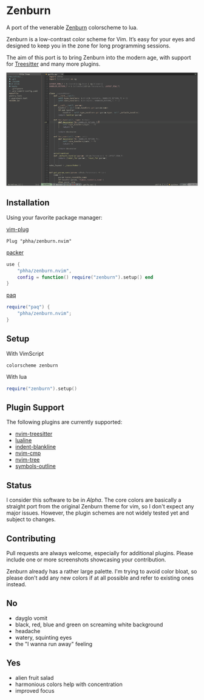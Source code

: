 Zenburn
=======

A port of the venerable [Zenburn](https://github.com/jnurmine/Zenburn)
colorscheme to lua.

Zenburn is a low-contrast color scheme for Vim. It’s easy for your eyes and
designed to keep you in the zone for long programming sessions.

The aim of this port is to bring Zenburn into the modern age, with support for
[Treesitter](https://github.com/nvim-treesitter/nvim-treesitter) and many
more plugins.

![Screenshot 1](images/screenshot01.png)

Installation
------------

Using your favorite package manager:

[vim-plug](https://github.com/junegunn/vim-plug)

```vim
Plug "phha/zenburn.nvim"
```

[packer](https://github.com/wbthomason/packer.nvim)

```lua
use {
    "phha/zenburn.nvim",
    config = function() require("zenburn").setup() end
}
```

[paq](https://github.com/savq/paq-nvim)

```lua
require("paq") {
    "phha/zenburn.nvim";
}
```

Setup
-----

With VimScript

```vim
colorscheme zenburn
```

With lua

```lua
require("zenburn").setup()
```

Plugin Support
--------------

The following plugins are currently supported:

* [nvim-treesitter](https://github.com/nvim-treesitter/nvim-treesitter)
* [lualine](https://github.com/nvim-lualine/lualine.nvim)
* [indent-blankline](https://github.com/lukas-reineke/indent-blankline.nvim)
* [nvim-cmp](https://github.com/hrsh7th/nvim-cmp)
* [nvim-tree](https://github.com/kyazdani42/nvim-tree.lua)
* [symbols-outline](https://github.com/simrat39/symbols-outline.nvim)

Status
------

I consider this software to be in *Alpha*. The core colors are basically
a straight port from the original Zenburn theme for vim, so I don't expect any
major issues. However, the plugin schemes are not widely tested yet and subject
to changes.

Contributing
------------

Pull requests are always welcome, especially for additional plugins. Please
include one or more screenshots showcasing your contribution.

Zenburn already has a rather large palette. I'm trying to avoid color bloat,
so please don't add any new colors if at all possible and refer to existing
ones instead.

No
--
* dayglo vomit
* black, red, blue and green on screaming white background
* headache
* watery, squinting eyes
* the "I wanna run away" feeling

Yes
---
* alien fruit salad
* harmonious colors help with concentration
* improved focus
